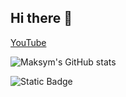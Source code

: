 ## Hi there 👋

[YouTube](https://www.youtube.com/channel/UCPJcH7BEr71mVDW1g--j70A)

![Maksym's GitHub stats](https://github-readme-stats.vercel.app/api?username=ivanisovmaks&theme=dark&show_icons=true)

![Static Badge](https://img.shields.io/badge/YouTube-%23FF0000?style=flat&logo=youtube&logoColor=white&labelColor=%23FF0000&link=https%3A%2F%2Fwww.youtube.com%2Fchannel%2FUCPJcH7BEr71mVDW1g--j70A)

<!--
**ivanisovmaks/ivanisovmaks** is a ✨ _special_ ✨ repository because its `README.md` (this file) appears on your GitHub profile.

Here are some ideas to get you started:

- 🔭 I’m currently working on ...
- 🌱 I’m currently learning ...
- 👯 I’m looking to collaborate on ...
- 🤔 I’m looking for help with ...
- 💬 Ask me about ...
- 📫 How to reach me: ...
- 😄 Pronouns: ...
- ⚡ Fun fact: ...
-->
